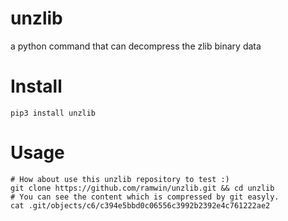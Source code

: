 # unzlib
a python command that can decompress the zlib binary data

# Install
```
pip3 install unzlib
```

# Usage
```
# How about use this unzlib repository to test :)
git clone https://github.com/ramwin/unzlib.git && cd unzlib
# You can see the content which is compressed by git easyly.
cat .git/objects/c6/c394e5bbd0c06556c3992b2392e4c761222ae2
```

